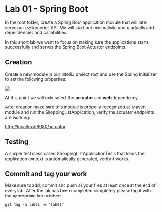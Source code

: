 # Lab 01 - Spring Boot

In the root folder, create a Spring Boot application module that will later serve our ezGroceries API. We will start out
 minimalistic and gradually add dependencies and capabilities.

In this short lab we want to focus on making sure the applications starts successfully and serves the Spring Boot Actuator endpoints. 

## Creation

Create a new module in our IntelliJ project root and use the Spring Initializer to set the following properties:

![](spring-initializer-1.png)

At this point we will only select the **actuator** and **web** dependency.

After creation make sure this module is properly recognized as Maven module and run the ShoppingListApplication, verify the actuator endpoints are working:

[http://localhost:8080/actuator](http://localhost:8080/actuator)

## Testing

A simple test class called ShoppingListApplicationTests that loads the application context is automatically generated, verify it works.

## Commit and tag your work

Make sure to add, commit and push all your files at least once at the end of every lab. After the lab has been completed completely please tag it with the appropriate lab number:

````
git tag -a lab01 -m "lab01"
````